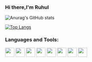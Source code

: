 ### Hi there,I'm Ruhul

![Anurag's GitHub stats](https://github-readme-stats.vercel.app/api?username=Ruhul-Alom&show_icons=true&theme=radical)

[![Top Langs](https://github-readme-stats.vercel.app/api/top-langs/?username=Ruhul-Alom&layout=compact)](https://github.com/anuraghazra/github-readme-stats)

### Languages and Tools:
 <code><img height="30" src="https://i.ibb.co/8DJTkxK/js.png"></code>
<code><img height="30" src="https://i.ibb.co/bHQmFGb/react.png"></code>
<code><img height="30" src="https://i.ibb.co/YLrHwbd/html-5.png"></code>
<code><img height="30" src="https://i.ibb.co/6nXdHd2/css-3.png"></code>
<code><img height="30" src="https://i.ibb.co/VxkjV4G/letter-c.png"></code>
<code><img height="30" src="https://i.ibb.co/s1gKmM1/c.png"></code>
<code><img height="30" src="https://i.ibb.co/PCjxYSX/visual-studio.png"></code>
<code><img height="30" src="https://i.ibb.co/Sr0mdmj/windows.png"></code>





